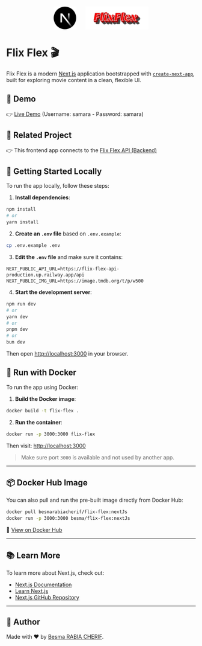 <p align="center">
  <a href="https://nextjs.org/" target="_blank" style="display: inline-block; margin-right: 20px;">
    <img src="https://raw.githubusercontent.com/BesmaSmile/flex-flex-web-app/refs/heads/master/public/nextjsicon.svg" height="60" alt="Next.js N Logo" />
  </a>
  <a href="https://flex-flex-web-app.vercel.app/movies" target="_blank" style="display: inline-block;">
    <img src="https://raw.githubusercontent.com/BesmaSmile/flex-flex-web-app/refs/heads/master/src/assets/img/app-name.svg" height="60" alt="App Name" />
  </a>
</p>

# Flix Flex 🎬

Flix Flex is a modern [Next.js](https://nextjs.org) application bootstrapped with [`create-next-app`](https://nextjs.org/docs/app/api-reference/cli/create-next-app), built for exploring movie content in a clean, flexible UI.

## 🔗 Demo

👉 [Live Demo](https://flex-flex-web-app.vercel.app)
(Username: samara - Password: samara)

## 🧩 Related Project

👉 This frontend app connects to the [Flix Flex API (Backend)](https://github.com/BesmaSmile/flix-flex-api)


## 🚀 Getting Started Locally

To run the app locally, follow these steps:

1. **Install dependencies**:

```bash
npm install
# or
yarn install
```

2. **Create an `.env` file** based on `.env.example`:

```bash
cp .env.example .env
```

3. **Edit the `.env` file** and make sure it contains:

```
NEXT_PUBLIC_API_URL=https://flix-flex-api-production.up.railway.app/api
NEXT_PUBLIC_IMG_URL=https://image.tmdb.org/t/p/w500
```

4. **Start the development server**:

```bash
npm run dev
# or
yarn dev
# or
pnpm dev
# or
bun dev
```

Then open [http://localhost:3000](http://localhost:3000) in your browser.


## 🐳 Run with Docker

To run the app using Docker:

1. **Build the Docker image**:

```bash
docker build -t flix-flex .
```

2. **Run the container**:

```bash
docker run -p 3000:3000 flix-flex
```

Then visit: [http://localhost:3000](http://localhost:3000)

> Make sure port `3000` is available and not used by another app.

---

## 📦 Docker Hub Image

You can also pull and run the pre-built image directly from Docker Hub:

```bash
docker pull besmarabiacherif/flix-flex:nextJs
docker run -p 3000:3000 besma/flix-flex:nextJs
```

🔗 [View on Docker Hub](https://hub.docker.com/r/besmarabiacherif/flix-flex)

---

## 📚 Learn More

To learn more about Next.js, check out:

- [Next.js Documentation](https://nextjs.org/docs)
- [Learn Next.js](https://nextjs.org/learn)
- [Next.js GitHub Repository](https://github.com/vercel/next.js)

---
## 👤 Author

Made with ❤️ by [Besma RABIA CHERIF](https://www.linkedin.com/in/besmarabiacherif/).
